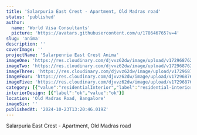 ```yaml
---
title: 'Salarpuria East Crest - Apartment, Old Madras road'
status: 'published'
author:
  name: 'World Visa Consultants'
  picture: 'https://avatars.githubusercontent.com/u/178646765?v=4'
slug: 'anima'
description: ''
coverImage: ''
projectName: 'Salarpenria East Crest Anima'
imageOne: 'https://res.cloudinary.com/djvvz62dw/image/upload/v1729687621/greywall/projects/anima/anima-3_djltvq.webp'
imageTwo: 'https://res.cloudinary.com/djvvz62dw/image/upload/v1729687624/greywall/projects/anima/anima-14_tbdjgo.webp'
imageThree: 'https://res.cloudinary.com/djvvz62dw/image/upload/v1729687622/greywall/projects/anima/anima-4_tzmgxp.webp'
imageFour: 'https://res.cloudinary.com/djvvz62dw/image/upload/v1729687622/greywall/projects/anima/anima-7_bokeh4.webp'
imageFive: 'https://res.cloudinary.com/djvvz62dw/image/upload/v1729687622/greywall/projects/anima/anima-9_jqp06c.webp'
category: [{"value":"residentialInterior","label":"residential-interior"}]
interiorDesign: [{"label":"ok","value":"ok"}]
location: 'Old Madras Road, Bangalore'
imageSix: ''
publishedAt: '2024-10-23T13:20:46.019Z'
---
```


Salarpuria East Crest - Apartment, Old Madras road